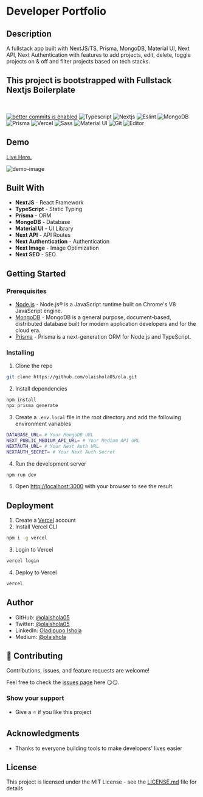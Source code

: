 # Developer Portfolio

## Description

A fullstack app built with NextJS/TS, Prisma, MongoDB, Material UI, Next API, Next Authentication with features to add projects, edit, delete, toggle projects on & off and filter projects based on tech stacks.

## This project is bootstrapped with Fullstack Nextjs Boilerplate

</br>

[![better commits is enabled](https://img.shields.io/badge/better--commits-enabled?style=for-the-badge&logo=git&color=a6e3a1&logoColor=D9E0EE&labelColor=302D41)](https://github.com/Everduin94/better-commits)
![Typescript](https://img.shields.io/badge/TypeScript-007ACC?style=for-the-badge&logo=typescript&logoColor=white)
![Nextjs](https://img.shields.io/badge/-Nextjs-black?style=for-the-badge&logo=nextjs&logoColor=white)
![Eslint](https://img.shields.io/badge/-eslint-brightgreen?style=for-the-badge&logo=eslint&logoColor=white)
![MongoDB](https://img.shields.io/badge/MongoDB-4EA94B?style=for-the-badge&logo=mongodb&logoColor=white)
![Prisma](https://img.shields.io/badge/-prisma-purple?style=for-the-badge&logo=prisma&logoColor=white)
![Vercel](https://img.shields.io/badge/-vercel-black?style=for-the-badge&logo=vercel&logoColor=white)
![Sass](https://img.shields.io/badge/Sass-CC6699?style=for-the-badge&logo=sass&logoColor=white)
![Material UI](https://img.shields.io/badge/-Material%20UI-0081CB?style=for-the-badge&logo=material-ui&logoColor=white)
![Git](https://img.shields.io/badge/-Git-black?style=for-the-badge&logo=git&logoColor=white)
![Editor](https://img.shields.io/badge/-VSCode-blue?style=for-the-badge&logo=visual-studio-code&logoColor=white)

## Demo

[Live Here.](https://www.olaishola.tech/)
</br>

![demo-image](https://www.olaishola.tech/_next/image?url=https%3A%2F%2Fres.cloudinary.com%2Fhebronhq%2Fimage%2Fupload%2Fv1699630270%2FPortfolio%2FScreenshot_2023-11-10_at_4.27.15_PM_stlgrn.png&w=2048&q=75)

## Built With

- **NextJS** - React Framework
- **TypeScript** - Static Typing
- **Prisma** - ORM
- **MongoDB** - Database
- **Material UI** - UI Library
- **Next API** - API Routes
- **Next Authentication** - Authentication
- **Next Image** - Image Optimization
- **Next SEO** - SEO

## Getting Started

### Prerequisites

- [Node.js](https://nodejs.org/en/) - Node.js® is a JavaScript runtime built on Chrome's V8 JavaScript engine.
- [MongoDB](https://www.mongodb.com/) - MongoDB is a general purpose, document-based, distributed database built for modern application developers and for the cloud era.
- [Prisma](https://www.prisma.io/) - Prisma is a next-generation ORM for Node.js and TypeScript.

### Installing

1. Clone the repo

```bash
git clone https://github.com/olaishola05/ola.git
```

2. Install dependencies

```bash
npm install
npx prisma generate
```

3. Create a `.env.local` file in the root directory and add the following environment variables

```bash
DATABASE_URL= # Your MongoDB URL
NEXT_PUBLIC_MEDIUM_API_URL= # Your Medium API URL
NEXTAUTH_URL= # Your Next Auth URL
NEXTAUTH_SECRET= # Your Next Auth Secret
```

4. Run the development server

```bash
npm run dev
```

5. Open [http://localhost:3000](http://localhost:3000) with your browser to see the result.

## Deployment

1. Create a [Vercel](https://vercel.com/) account
2. Install Vercel CLI

```bash
npm i -g vercel
```

3. Login to Vercel

```bash
vercel login
```

4. Deploy to Vercel

```bash
vercel
```

## Author

- GitHub: [@olaishola05](https://github.com/@olaishola05)
- Twitter: [@olaishola05](https://twitter.com/@olaishola05)
- LinkedIn: [Oladipupo Ishola](https://www.linkedin.com/in/ola-ishola/)
- Medium: [@olaishola](https://medium.com/@olaishola)

## 🤝 Contributing

Contributions, issues, and feature requests are welcome!

Feel free to check the [issues page](https://github.com/olaishola05/ola/issues) here 😏😏.

### Show your support

- Give a ⭐ if you like this project

## Acknowledgments

- Thanks to everyone building tools to make developers' lives easier

## License

This project is licensed under the MIT License - see the [LICENSE.md](MIT.md) file for details
